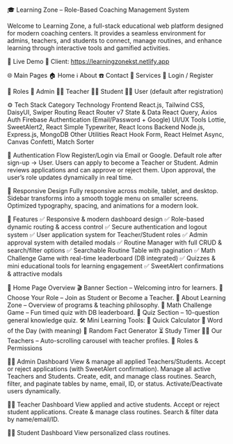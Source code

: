 🎓 Learning Zone – Role-Based Coaching Management System

Welcome to Learning Zone, a full-stack educational web platform designed for modern coaching centers. It provides a seamless environment for admins, teachers, and students to connect, manage routines, and enhance learning through interactive tools and gamified activities.

🌟 Live Demo
🔗 Client: https://learningzonekst.netlify.app



🌐 Main Pages
🏠 Home
ℹ️ About
☎️ Contact
💼 Services
🔐 Login / Register


🔑 Roles
👑 Admin
👨‍🏫 Teacher
👩‍🎓 Student
🙋‍♂️ User (default after registration)


⚙️ Tech Stack
Category	Technology
Frontend	React.js, Tailwind CSS, DaisyUI, Swiper
Routing	React Router v7
State & Data	React Query, Axios
Auth	Firebase Authentication (Email/Password + Google)
UI/UX Tools	Lottie, SweetAlert2, React Simple Typewriter, React Icons
Backend	Node.js, Express.js, MongoDB
Other Utilities	React Hook Form, React Helmet Async, Canvas Confetti, Match Sorter


🔐 Authentication Flow
Register/Login via Email or Google.
Default role after sign-up → User.
Users can apply to become a Teacher or Student.
Admin reviews applications and can approve or reject them.
Upon approval, the user’s role updates dynamically in real time.


📱 Responsive Design
Fully responsive across mobile, tablet, and desktop.
Sidebar transforms into a smooth toggle menu on smaller screens.
Optimized typography, spacing, and animations for a modern look.


🚀 Features
✅ Responsive & modern dashboard design
✅ Role-based dynamic routing & access control
✅ Secure authentication and logout system
✅ User application system for Teacher/Student roles
✅ Admin approval system with detailed modals
✅ Routine Manager with full CRUD & search/filter options
✅ Searchable Routine Table with pagination
✅ Math Challenge Game with real-time leaderboard (DB integrated)
✅ Quizzes & mini educational tools for learning engagement
✅ SweetAlert confirmations & attractive modals




🏡 Home Page Overview
🎬 Banner Section – Welcoming intro for learners.
👥 Choose Your Role – Join as Student or Become a Teacher.
🧩 About Learning Zone – Overview of programs & teaching philosophy.
🧮 Math Challenge Game – Fun timed quiz with DB leaderboard.
🧠 Quiz Section – 10-question general knowledge quiz.
🛠️ Mini Learning Tools:
🧮 Quick Calculator
🧠 Word of the Day (with meaning)
📖 Random Fact Generator
⏳ Study Timer
👨‍🏫 Our Teachers – Auto-scrolling carousel with teacher profiles.
👥 Roles & Permissions


🧑‍💼 Admin Dashboard
View & manage all applied Teachers/Students.
Accept or reject applications (with SweetAlert confirmation).
Manage all active Teachers and Students.
Create, edit, and manage class routines.
Search, filter, and paginate tables by name, email, ID, or status.
Activate/Deactivate users dynamically.

👨‍🏫 Teacher Dashboard
View applied and active students.
Accept or reject student applications.
Create & manage class routines.
Search & filter data by name/email/ID.

👩‍🎓 Student Dashboard
View personalized class routines.

